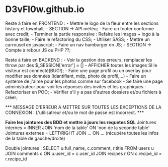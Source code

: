 # D3vFl0w.github.io

Reste à faire en FRONTEND :
    - Mettre le logo de la fleur entre les sections history et townhall;
    - SECTION -> API météo;
    - Faire un footer conforme avec credit;
    - Terminer la partie responsive : Refaire les images + logo à la bonne taille;
    - Faire le refactoring du CSS;
    - Utiliser SASS;
    - Mettre un carrousel en javascript;
    - Faire un nav hamburger en JS;
    - SECTION -> Compte à rebour JS ou PHP ??;

Reste à faire en BACKEND :
    - Voir la gestion des erreurs, remplacer les throw par des $_SESSION['error'] = []
    - AFFICHER toutes les images SI le visiteur est connécté(BUG!);
    - Faire une page profil ou un overlay pour modifier ses données (idantifiant, mdp, photo de profil,...)
    - Faire un systeme de j'aime pour les photos comme sur facebook
    - Se faire une page administrateur pour voir les réponses des invites et les graphiques
    - Refactoriser en POO;
    - Vérifier s'il y a pas d'autres dossiers et/ou fichiers à créer;


*** MESSAGE D'ERREUR A METTRE SUR TOUTES LES EXCEPTIONS DE LA CONNEXION : L\'utilisatreur et/ou le mot de passe est incorrect. ***

****Faire les jointures des BDD et mettre à jours les requetes SQL****
Jointures internes = INNER JOIN 'nom de la table' ON 'non de la seconde table'
Jointures externes = LEFT/RIGHT JOIN ... ON ... (récupère toutes les infos de la table de gauche/droite)

Double jointures : 
SELECT u.full_name, c.comment, r.title
FROM users u
JOIN comments c
	ON u.user_id = c.user_id
JOIN recipes r
	ON c.recipe_id = r.recipe_id